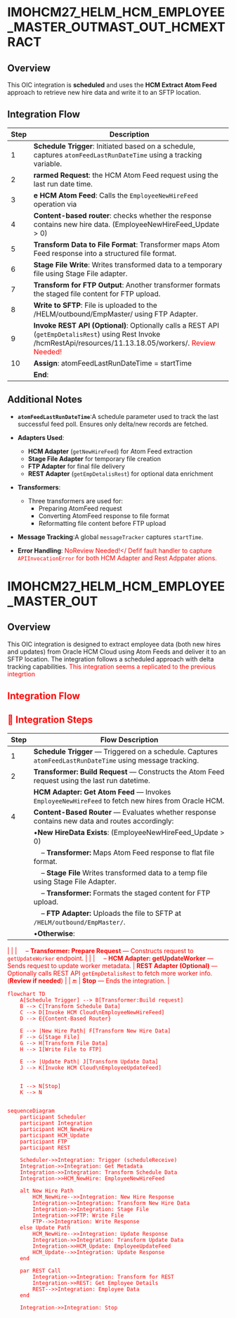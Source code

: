 # IMOHCM27_HELM_HCM_EMPLOYEE_MASTER_OUTMAST_OUT_HCMEXTRACT
## Overview
This OIC integration is **scheduled** and uses the **HCM Extract Atom Feed** approach to retrieve new hire data and write it to an SFTP location.

## Integration Flow
| Step  | Description                                                                                                                                        |
| ----- | -------------------------------------------------------------------------------------------------------------------------------------------------- |
| 1 | **Schedule Trigger**: Initiated based on a schedule, captures `atomFeedLastRunDateTime` using a tracking variable.       |
| 2 | **rarmed Request**: the HCM Atom Feed request using the last run date time.                       |
| 3 | **e HCM Atom Feed**: Calls the `EmployeeNewHireFeed` operation via                     |
| 4 | **Content-based router**: checks whether the response contains new hire data. (EmployeeNewHireFeed_Update > 0)                        |
| 5 | **Transform Data to File Format**: Transformer maps Atom Feed response into a structured file format.                     |
| 6 | **Stage File Write**: Writes transformed data to a temporary file using Stage File adapter.                               |
| 7 | **Transform for FTP Output**: Another transformer formats the staged file content for FTP upload.                         |
| 8 | **Write to SFTP**: File is uploaded to the /HELM/outbound/EmpMaster/ using FTP Adapter.                                  |
| 9 | **Invoke REST API (Optional)**: Optionally calls a REST API (`getEmpDetalisRest`) using Rest Invoke /hcmRestApi/resources/11.13.18.05/workers/.  <font color='red'>Review Needed!</font>
| 10   | **Assign**: atomFeedLastRunDateTime = startTime
|    | **End**:                                                                         


## Additional Notes

- **`atomFeedLastRunDateTime`**:A schedule parameter used to track the last successful feed poll. Ensures only delta/new records are fetched.
- **Adapters Used**:

  - **HCM Adapter** (`getNewHireFeed`) for Atom Feed extraction
  - **Stage File Adapter** for temporary file creation
  - **FTP Adapter** for final file delivery
  - **REST Adapter** (`getEmpDetalisRest`) for optional data enrichment
- **Transformers**:
  - Three transformers are used for:
    - Preparing AtomFeed request
    - Converting AtomFeed response to file format
    - Reformatting file content before FTP upload
- **Message Tracking**:A global `messageTracker` captures  `startTime`.
- **Error Handling**:  <font color='red'>NoReview Needed!</  Defif fault handler to capture `APIInvocationError` for both HCM Adapter and Rest Adppater ations.</font> 

# IMOHCM27_HELM_HCM_EMPLOYEE_MASTER_OUT
## Overview
This OIC integration is designed to extract employee data (both new hires and updates) from Oracle HCM Cloud using Atom Feeds and deliver it to an SFTP location. The integration follows a scheduled approach with delta tracking capabilities. <font color='red'>This integration seems a replicated to the previous integrtion 

##  Integration Flow

## 🧭 Integration Steps

| Step  | Flow Description                              |
| ----- | -------------------------------------------------------------------------------------------------- |
| 1 | **Schedule Trigger** — Triggered on a schedule. Captures `atomFeedLastRunDateTime` using message tracking.  |
| 2 | **Transformer: Build Request** — Constructs the Atom Feed request using the last run datetime.           |
|  | **HCM Adapter: Get Atom Feed** — Invokes `EmployeeNewHireFeed` to fetch new hires from Oracle HCM.      |
| 4 | **Content-Based Router** — Evaluates whether response contains new data and routes accordingly:                                       |
|       |  •**New HireData Exists**:  (EmployeeNewHireFeed_Update > 0)                                                                                 |
|       | &nbsp;&nbsp;&nbsp;&nbsp;– **Transformer:** Maps Atom Feed response to flat file format.         |
|       | &nbsp;&nbsp;&nbsp;&nbsp;– **Stage File** Writes transformed data to a temp file using Stage File Adapter.  |
|       | &nbsp;&nbsp;&nbsp;&nbsp;– **Transformer:** Formats the staged content for FTP upload.           |
|       | &nbsp;&nbsp;&nbsp;&nbsp;– **FTP Adapter:** Uploads the file to SFTP at `/HELM/outbound/EmpMaster/`.                  |
|       | •**Otherwise**:                 
|
|       | &nbsp;&nbsp;&nbsp;&nbsp;– **Transformer: Prepare Request** — Constructs request to `getUpdateWorker` endpoint. |
|       | &nbsp;&nbsp;&nbsp;&nbsp;– **HCM Adapter: getUpdateWorker** — Sends request to update worker metadata.                  |  **REST Adapter (Optional)** — Optionally calls REST API `getEmpDetalisRest` to fetch more worker info. (**Review if needed**) |
| 🔚    |  **Stop** — Ends the integration.                                                            |

```mermaid
flowchart TD
    A[Schedule Trigger] --> B[Transformer:Build request]
    B --> C[Transform Schedule Data]
    C --> D[Invoke HCM Cloud\nEmployeeNewHireFeed]
    D --> E{Content-Based Router}
    
    E --> |New Hire Path| F[Transform New Hire Data]
    F --> G[Stage File]
    G --> H[Transform File Data]
    H --> I[Write File to FTP]
    
    E --> |Update Path| J[Transform Update Data]
    J --> K[Invoke HCM Cloud\nEmployeeUpdateFeed]
    
    
    I --> N[Stop]
    K --> N


```

```mermaid
sequenceDiagram
    participant Scheduler
    participant Integration
    participant HCM_NewHire
    participant HCM_Update
    participant FTP
    participant REST
    
    Scheduler->>Integration: Trigger (scheduleReceive)
    Integration->>Integration: Get Metadata
    Integration->>Integration: Transform Schedule Data
    Integration->>HCM_NewHire: EmployeeNewHireFeed
    
    alt New Hire Path
        HCM_NewHire-->>Integration: New Hire Response
        Integration->>Integration: Transform New Hire Data
        Integration->>Integration: Stage File
        Integration->>FTP: Write File
        FTP-->>Integration: Write Response
    else Update Path
        HCM_NewHire-->>Integration: Update Response
        Integration->>Integration: Transform Update Data
        Integration->>HCM_Update: EmployeeUpdateFeed
        HCM_Update-->>Integration: Update Response
    end
    
    par REST Call
        Integration->>Integration: Transform for REST
        Integration->>REST: Get Employee Details
        REST-->>Integration: Employee Data
    end
    
    Integration->>Integration: Stop

```
<!--stackedit_data:
eyJoaXN0b3J5IjpbMTk4MTQwNjY1MSwyNzg4NDE5OTgsLTI0ND
g2MjQ2NCwyMTEzNTE5NzEsLTIyMTYyNDQ0OSwxODMwNDE1NzA5
LC0yMTMyNTAzNjY5LDM0NDA3NTE2OSwtMjA0OTY5Mjg0OSwxMj
YxMDUwMTA0LDEzMjU0Nzk5MCwtMTA4OTY0NTU4MywxMjU1MDY0
MTI0LC0xMTYzMDE3MTM3LDM2MDA4MzQ0MiwtMTA3ODI2MDcwNS
wtMTExNDg3NjY1MSwtNjIyMTQ0NzExXX0=
-->